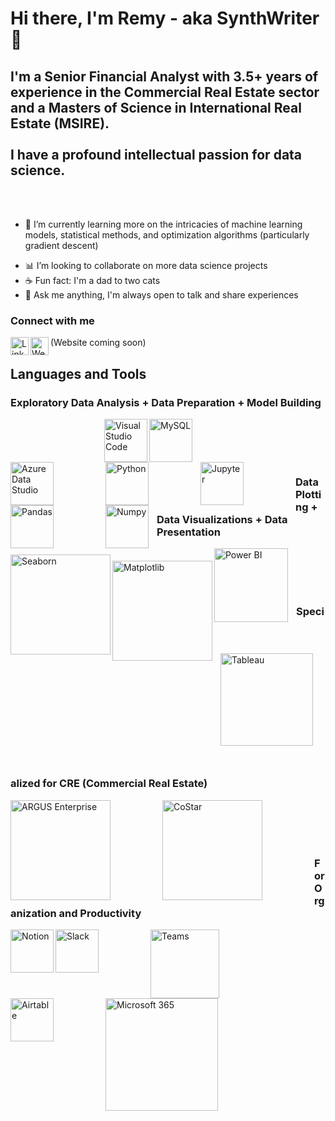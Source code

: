 # Hi there, I'm Remy - aka SynthWriter 👋

## I'm a Senior Financial Analyst with 3.5+ years of experience in the Commercial Real Estate sector and a Masters of Science in International Real Estate (MSIRE). <br /> <br /> I have a profound intellectual passion for data science.

<br />
<br />

- 🌱 I’m currently learning more on the intricacies of machine learning models, statistical methods, and optimization algorithms (particularly gradient descent)

<!--
Break the learning item (above) into numerated list (1,2,3)
-->


- 📊 I’m looking to collaborate on more data science projects
- ☕ Fun fact: I'm a dad to two cats
- 💬 Ask me anything, I'm always open to talk and share experiences

### Connect with me
<img align="left" alt="LinkedIn" width="29px" src="https://upload.wikimedia.org/wikipedia/commons/c/ca/LinkedIn_logo_initials.png" />
<img align="left" alt="Website" width="29px" src="https://upload.wikimedia.org/wikipedia/commons/f/f2/Website_logo_2.png" />

(Website coming soon)

<!--
### Test
<img align="left" alt="ARGUS Enterprise" width="69px" src="https://www.insightpartners.com//assets/media/2018/03/argus.png" style="padding-bottom: 90px;" />
-->

## Languages and Tools


### Exploratory Data Analysis + Data Preparation + Model Building
<img align="left" alt="Visual Studio Code" width="69px" src="https://cdn.jsdelivr.net/gh/devicons/devicon/icons/vscode/vscode-original.svg" style="padding-left:150px;" />
<img align="left" alt="MySQL" width="69px" src="https://cdn.jsdelivr.net/gh/devicons/devicon/icons/mysql/mysql-original.svg" style="padding-right:80px;" />
<img align="left" alt="Azure Data Studio" width="69px" src="https://user-images.githubusercontent.com/45159366/57836466-a1be6800-7775-11e9-9dc3-99a19b647b6b.png" style="padding-right:80px;" />
<img align="left" alt="Python" width="69px" src="https://cdn.jsdelivr.net/npm/devicon@2.0.0/icons/python/python-original.svg" style="padding-right:80px;" />
<img align="left" alt="Jupyter" width="69px" src="https://cdn.jsdelivr.net/gh/devicons/devicon/icons/jupyter/jupyter-original.svg" style="padding-right:80px;" />
<img align="left" alt="Pandas" width="69px" src="https://cdn.jsdelivr.net/gh/devicons/devicon/icons/pandas/pandas-original.svg" style="padding-right:80px;" />
<img align="left" alt="Numpy" width="69px" src="https://cdn.jsdelivr.net/gh/devicons/devicon/icons/numpy/numpy-original.svg" style="padding-right:10px;" />
<!-- &nbsp; -->

<br />
<br />
<br />
<br />

### Data Plotting + Data Visualizations + Data Presentation
<img align="left" alt="Seaborn" width="160px" src="https://user-images.githubusercontent.com/315810/92255284-156f1180-eea0-11ea-9d2d-be8262670e8c.png" style="padding-top:10px;" />
<!-- &nbsp; -->
<img align="left" alt="Matplotlib" width="160px" src="https://matplotlib.org/_static/images/logo2.svg" style="padding-top:20px;" />
<img align="left" alt="Power BI" width="118px" src="https://logos-world.net/wp-content/uploads/2022/02/Power-BI-Logo.png" style="padding-right:10px;" />
<img align="left" alt="Tableau" width="148px" src="https://logos-world.net/wp-content/uploads/2021/10/Tableau-Logo.png" style="padding: 50px 10px;" />

<br />
<br />
<br />
<br />

### Specialized for CRE (Commercial Real Estate)
<!-- 
<img align="left" alt="CoStar" width="69px" src="https://s3-symbol-logo.tradingview.com/costar-group--600.png" style="padding-right:80px;" />
-->
<img align="left" alt="ARGUS Enterprise" width="160px" src="https://www.insightpartners.com//assets/media/2018/03/argus.png" style="padding-right:80px;" />
<img align="left" alt="CoStar" width="160px" src="https://www.nqgap.com/nq-content/uploads/resource-logo_costar.png" style="padding-right:80px;" />

<!--
ARGUS

-->
<br />
<br />
<br />
<br />

### For Organization and Productivity
<img align="left" alt="Notion" width="69px" src="https://upload.wikimedia.org/wikipedia/commons/4/45/Notion_app_logo.png?20200221181224" />
<img align="left" alt="Slack" width="69px" src="https://cdn.freebiesupply.com/logos/large/2x/slack-logo-icon.png" style="padding-right:80px;" />
<img align="left" alt="Teams" width="110px" src="https://logos-world.net/wp-content/uploads/2021/04/Microsoft-Teams-Logo.png" style="padding-right:80px;" />
<img align="left" alt="Airtable" width="69px" src="https://outfunnel.com/wp-content/uploads/2020/12/airtable-icon.png" style="padding-right:80px;" />
<img align="left" alt="Microsoft 365" width="180px" src="https://logos-world.net/wp-content/uploads/2021/02/Microsoft-Office-365-Logo.png" style="padding-right:80px;" />

<!--
Slack
Teams
Airtable
Microsoft 365
Asana
-->

</details>

[website]: https://remymarin.com
[linkedin]: https://www.linkedin.com/in/remy-marin
